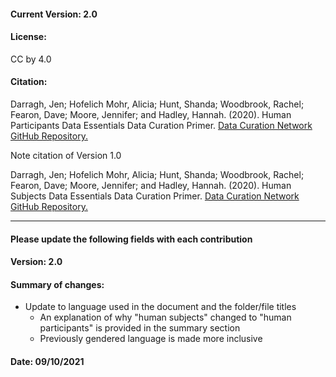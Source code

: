 #### Current Version: 2.0

#### License:

CC by 4.0


#### Citation:

Darragh, Jen; Hofelich Mohr, Alicia; Hunt, Shanda; Woodbrook, Rachel; Fearon, Dave; Moore, Jennifer; and Hadley, Hannah. (2020). Human Participants Data Essentials Data Curation Primer. [Data Curation Network GitHub Repository.](https://github.com/DataCurationNetwork/data-primers)

Note citation of Version 1.0

Darragh, Jen; Hofelich Mohr, Alicia; Hunt, Shanda; Woodbrook, Rachel; Fearon, Dave; Moore, Jennifer; and Hadley, Hannah. (2020). Human Subjects Data Essentials Data Curation Primer. [Data Curation Network GitHub Repository.](https://github.com/DataCurationNetwork/data-primers)

_____________

#### Please update the following fields with each contribution


#### Version: 2.0


#### Summary of changes:

- Update to language used in the document and the folder/file titles
  - An explanation of why "human subjects" changed to "human participants" is provided in the summary section
  - Previously gendered language is made more inclusive

#### Date: 09/10/2021
